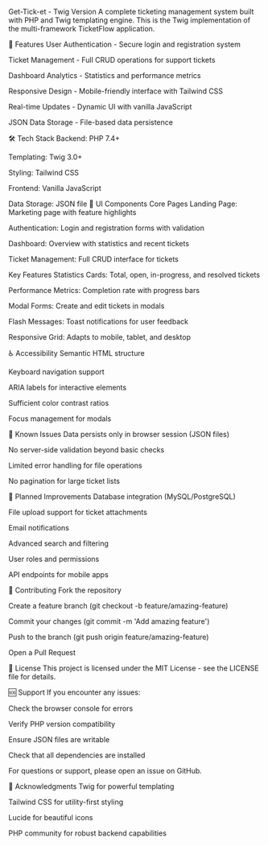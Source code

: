 Get-Tick-et - Twig Version
A complete ticketing management system built with PHP and Twig templating engine. This is the Twig implementation of the multi-framework TicketFlow application.

🚀 Features
User Authentication - Secure login and registration system

Ticket Management - Full CRUD operations for support tickets

Dashboard Analytics - Statistics and performance metrics

Responsive Design - Mobile-friendly interface with Tailwind CSS

Real-time Updates - Dynamic UI with vanilla JavaScript

JSON Data Storage - File-based data persistence

🛠 Tech Stack
Backend: PHP 7.4+

Templating: Twig 3.0+

Styling: Tailwind CSS

Frontend: Vanilla JavaScript

Data Storage: JSON file
🎨 UI Components
Core Pages
Landing Page: Marketing page with feature highlights

Authentication: Login and registration forms with validation

Dashboard: Overview with statistics and recent tickets

Ticket Management: Full CRUD interface for tickets

Key Features
Statistics Cards: Total, open, in-progress, and resolved tickets

Performance Metrics: Completion rate with progress bars

Modal Forms: Create and edit tickets in modals

Flash Messages: Toast notifications for user feedback

Responsive Grid: Adapts to mobile, tablet, and desktop

♿ Accessibility
Semantic HTML structure

Keyboard navigation support

ARIA labels for interactive elements

Sufficient color contrast ratios

Focus management for modals

🐛 Known Issues
Data persists only in browser session (JSON files)

No server-side validation beyond basic checks

Limited error handling for file operations

No pagination for large ticket lists

🚧 Planned Improvements
Database integration (MySQL/PostgreSQL)

File upload support for ticket attachments

Email notifications

Advanced search and filtering

User roles and permissions

API endpoints for mobile apps

🤝 Contributing
Fork the repository

Create a feature branch (git checkout -b feature/amazing-feature)

Commit your changes (git commit -m 'Add amazing feature')

Push to the branch (git push origin feature/amazing-feature)

Open a Pull Request

📄 License
This project is licensed under the MIT License - see the LICENSE file for details.

🆘 Support
If you encounter any issues:

Check the browser console for errors

Verify PHP version compatibility

Ensure JSON files are writable

Check that all dependencies are installed

For questions or support, please open an issue on GitHub.

🙏 Acknowledgments
Twig for powerful templating

Tailwind CSS for utility-first styling

Lucide for beautiful icons

PHP community for robust backend capabilities
